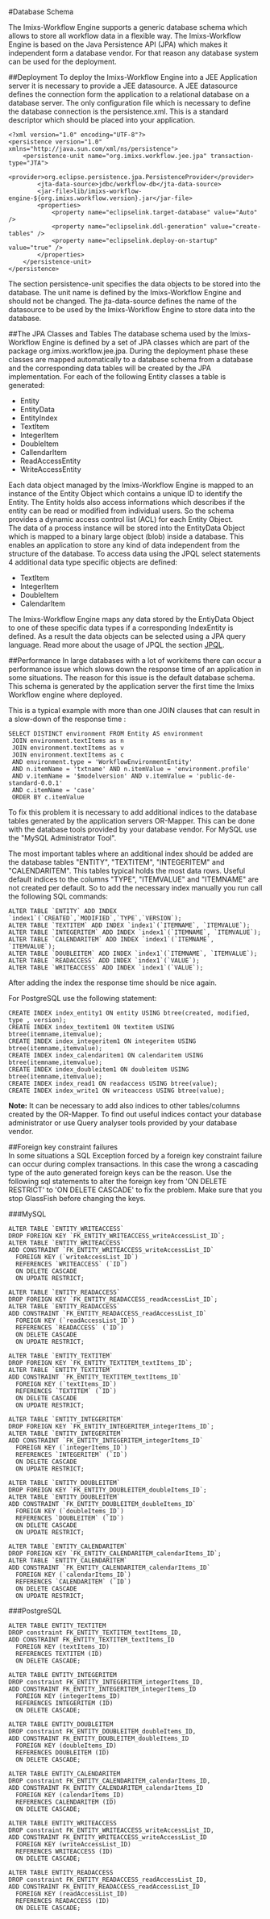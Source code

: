 #Database Schema

The Imixs-Workflow Engine supports a generic database schema which allows to store all workflow data in a flexible way. The Imixs-Workflow Engine is based on the Java Persistence API (JPA) which makes it independent form a database vendor. For that reason any database system can be used for the deployment.
 
##Deployment
To deploy the Imixs-Workflow Engine into a JEE Application server it is necessary to provide  a JEE datasource. A JEE datasource defines the connection form the application to a relational database on a database server. The only configuration file which is necessary to define the database connection is the persistence.xml. This is a standard descriptor which should be placed into your application.
 
	<?xml version="1.0" encoding="UTF-8"?>
	<persistence version="1.0" xmlns="http://java.sun.com/xml/ns/persistence">
		<persistence-unit name="org.imixs.workflow.jee.jpa" transaction-type="JTA">	
			<provider>org.eclipse.persistence.jpa.PersistenceProvider</provider>	
			<jta-data-source>jdbc/workflow-db</jta-data-source>
			<jar-file>lib/imixs-workflow-engine-${org.imixs.workflow.version}.jar</jar-file>
			<properties>
				<property name="eclipselink.target-database" value="Auto" />
				<property name="eclipselink.ddl-generation" value="create-tables" />
				<property name="eclipselink.deploy-on-startup" value="true" />
			</properties>				
		</persistence-unit>
	</persistence>
 
The section persistence-unit specifies the data objects to be stored into the database. The unit name is defined by the Imixs-Workflow Engine and should not be changed. The jta-data-source defines the name of the datasource to be used by the Imixs-Workflow Engine to store data into the database.
 
##The JPA Classes and Tables
The database schema used by the Imixs-Workflow Engine is defined by a set of JPA classes which are part of the package org.imixs.workflow.jee.jpa. During the deployment phase these classes are mapped automatically to a database schema from a database and the corresponding data tables will be created by the JPA implementation. For each of the following Entity classes a table is generated:
 
 
   * Entity
   * EntityData
   * EntityIndex
   * TextItem
   * IntegerItem
   * DoubleItem
   * CallendarItem
   * ReadAccessEntity
   * WriteAccessEntity
 
Each data object managed by the Imixs-Workflow Engine is mapped to an instance of the Entity Object which contains a unique ID to identify the Entity. The Entity holds also access informations which describes if the entity can be read or modified from individual users. So the schema provides a dynamic access control list (ACL) for each Entity Object.  
The data of a process instance will be stored into the EntityData Object which is mapped to a binary large object (blob) inside a database. This enables an application to store any kind of data independent from the structure of the database. To access data using the JPQL select statements 4 additional data type specific objects are defined:
  
  * TextItem
  * IntegerItem
  * DoubleItem
  * CalendarItem
  
The Imixs-Workflow Engine maps any data stored by the EntiyData Object to one of these specific data types if a corresponding IndexEntity is defined. As a result the data objects can be selected using a JPA query language. Read more about the usage of JPQL the section [JPQL](../engine/queries.html).
  
  

##Performance
In large databases with a lot of workitems there can occur a performance issue which  slows down the response time of an application in some situations. The reason for this issue is the default database schema. This schema is generated by the application server the first time the Imixs Workflow engine where deployed. 
 
This is a typical example with more than one JOIN clauses that can result in a slow-down of the response time :

	SELECT DISTINCT environment FROM Entity AS environment
	 JOIN environment.textItems as n 
	 JOIN environment.textItems as v
	 JOIN environment.textItems as c
	 AND environment.type = 'WorkflowEnvironmentEntity'
	 AND n.itemName = 'txtname' AND n.itemValue = 'environment.profile'
	 AND v.itemName = '$modelversion' AND v.itemValue = 'public-de-standard-0.0.1'
	 AND c.itemName = 'case'
	 ORDER BY c.itemValue 


To fix this problem it is necessary to add additional indices to the database tables generated by the  application servers OR-Mapper. This can be done with the database tools provided by your database vendor. For MySQL use the "MySQL Administrator Tool".
 
The most important tables where an additional index should be added are the database tables
 "ENTITY", "TEXTITEM", "INTEGERITEM" and "CALENDARITEM". This tables typical holds the most data rows. Useful default indices to the columns "TYPE", "ITEMVALUE" and "ITEMNAME"
 are not created per default.  So to add the necessary index manually you run call the following SQL commands: 
 
	ALTER TABLE `ENTITY` ADD INDEX `index1`(`CREATED`,`MODIFIED`,`TYPE`,`VERSION`);
	ALTER TABLE `TEXTITEM` ADD INDEX `index1`(`ITEMNAME`, `ITEMVALUE`);
	ALTER TABLE `INTEGERITEM` ADD INDEX `index1`(`ITEMNAME`, `ITEMVALUE`);
	ALTER TABLE `CALENDARITEM` ADD INDEX `index1`(`ITEMNAME`, `ITEMVALUE`);
	ALTER TABLE `DOUBLEITEM` ADD INDEX `index1`(`ITEMNAME`, `ITEMVALUE`);
	ALTER TABLE `READACCESS` ADD INDEX `index1`(`VALUE`);
	ALTER TABLE `WRITEACCESS` ADD INDEX `index1`(`VALUE`);

After adding the index the response time should be nice again.

For PostgreSQL use the following statement:

	CREATE INDEX index_entity1 ON entity USING btree(created, modified, type , version);
	CREATE INDEX index_textitem1 ON textitem USING btree(itemname,itemvalue);
	CREATE INDEX index_integeritem1 ON integeritem USING btree(itemname,itemvalue);
	CREATE INDEX index_calendaritem1 ON calendaritem USING btree(itemname,itemvalue);
	CREATE INDEX index_doubleitem1 ON doubleitem USING btree(itemname,itemvalue);
	CREATE INDEX index_read1 ON readaccess USING btree(value);
	CREATE INDEX index_write1 ON writeaccess USING btree(value);
 
  
<strong>Note:</strong> It can be necessary to add also indices to other tables/columns created by the OR-Mapper. To find out useful indices contact your database administrator or use Query analyser tools provided by your database vendor.
         
         
##Foreign key constraint failures  
In some situations a SQL Exception forced by a foreign key constraint failure can occur
during complex transactions. In this case the wrong a cascading type of the auto generated
 foreign keys can be the reason.  Use the following sql statements to alter the foreign key from 'ON DELETE RESTRICT' to  'ON DELETE CASCADE' to fix the problem. Make sure that you stop GlassFish before changing the keys.
 
###MySQL
 
	ALTER TABLE `ENTITY_WRITEACCESS` 
	DROP FOREIGN KEY `FK_ENTITY_WRITEACCESS_writeAccessList_ID`;
	ALTER TABLE `ENTITY_WRITEACCESS` 
	ADD CONSTRAINT `FK_ENTITY_WRITEACCESS_writeAccessList_ID`
	  FOREIGN KEY (`writeAccessList_ID`)
	  REFERENCES `WRITEACCESS` (`ID`)
	  ON DELETE CASCADE
	  ON UPDATE RESTRICT;
	  
	ALTER TABLE `ENTITY_READACCESS` 
	DROP FOREIGN KEY `FK_ENTITY_READACCESS_readAccessList_ID`;
	ALTER TABLE `ENTITY_READACCESS` 
	ADD CONSTRAINT `FK_ENTITY_READACCESS_readAccessList_ID`
	  FOREIGN KEY (`readAccessList_ID`)
	  REFERENCES `READACCESS` (`ID`)
	  ON DELETE CASCADE
	  ON UPDATE RESTRICT;
	
	ALTER TABLE `ENTITY_TEXTITEM` 
	DROP FOREIGN KEY `FK_ENTITY_TEXTITEM_textItems_ID`;
	ALTER TABLE `ENTITY_TEXTITEM` 
	ADD CONSTRAINT `FK_ENTITY_TEXTITEM_textItems_ID`
	  FOREIGN KEY (`textItems_ID`)
	  REFERENCES `TEXTITEM` (`ID`)
	  ON DELETE CASCADE
	  ON UPDATE RESTRICT; 
	  
	ALTER TABLE `ENTITY_INTEGERITEM` 
	DROP FOREIGN KEY `FK_ENTITY_INTEGERITEM_integerItems_ID`;
	ALTER TABLE `ENTITY_INTEGERITEM` 
	ADD CONSTRAINT `FK_ENTITY_INTEGERITEM_integerItems_ID`
	  FOREIGN KEY (`integerItems_ID`)
	  REFERENCES `INTEGERITEM` (`ID`)
	  ON DELETE CASCADE
	  ON UPDATE RESTRICT; 
	  
	ALTER TABLE `ENTITY_DOUBLEITEM` 
	DROP FOREIGN KEY `FK_ENTITY_DOUBLEITEM_doubleItems_ID`;
	ALTER TABLE `ENTITY_DOUBLEITEM` 
	ADD CONSTRAINT `FK_ENTITY_DOUBLEITEM_doubleItems_ID`
	  FOREIGN KEY (`doubleItems_ID`)
	  REFERENCES `DOUBLEITEM` (`ID`)
	  ON DELETE CASCADE
	  ON UPDATE RESTRICT; 
	  
	ALTER TABLE `ENTITY_CALENDARITEM` 
	DROP FOREIGN KEY `FK_ENTITY_CALENDARITEM_calendarItems_ID`;
	ALTER TABLE `ENTITY_CALENDARITEM` 
	ADD CONSTRAINT `FK_ENTITY_CALENDARITEM_calendarItems_ID`
	  FOREIGN KEY (`calendarItems_ID`)
	  REFERENCES `CALENDARITEM` (`ID`)
	  ON DELETE CASCADE
	  ON UPDATE RESTRICT; 

###PostgreSQL
 
	ALTER TABLE ENTITY_TEXTITEM
	DROP constraint FK_ENTITY_TEXTITEM_textItems_ID,
	ADD CONSTRAINT FK_ENTITY_TEXTITEM_textItems_ID
	  FOREIGN KEY (textItems_ID)
	  REFERENCES TEXTITEM (ID)
	  ON DELETE CASCADE; 
	
	ALTER TABLE ENTITY_INTEGERITEM
	DROP constraint FK_ENTITY_INTEGERITEM_integerItems_ID,
	ADD CONSTRAINT FK_ENTITY_INTEGERITEM_integerItems_ID
	  FOREIGN KEY (integerItems_ID)
	  REFERENCES INTEGERITEM (ID)
	  ON DELETE CASCADE;
	
	ALTER TABLE ENTITY_DOUBLEITEM
	DROP constraint FK_ENTITY_DOUBLEITEM_doubleItems_ID,
	ADD CONSTRAINT FK_ENTITY_DOUBLEITEM_doubleItems_ID
	  FOREIGN KEY (doubleItems_ID)
	  REFERENCES DOUBLEITEM (ID)
	  ON DELETE CASCADE;
	
	ALTER TABLE ENTITY_CALENDARITEM
	DROP constraint FK_ENTITY_CALENDARITEM_calendarItems_ID,
	ADD CONSTRAINT FK_ENTITY_CALENDARITEM_calendarItems_ID
	  FOREIGN KEY (calendarItems_ID)
	  REFERENCES CALENDARITEM (ID)
	  ON DELETE CASCADE;
	
	ALTER TABLE ENTITY_WRITEACCESS
	DROP constraint FK_ENTITY_WRITEACCESS_writeAccessList_ID,
	ADD CONSTRAINT FK_ENTITY_WRITEACCESS_writeAccessList_ID
	  FOREIGN KEY (writeAccessList_ID)
	  REFERENCES WRITEACCESS (ID)
	  ON DELETE CASCADE;
	
	ALTER TABLE ENTITY_READACCESS
	DROP constraint FK_ENTITY_READACCESS_readAccessList_ID,
	ADD CONSTRAINT FK_ENTITY_READACCESS_readAccessList_ID
	  FOREIGN KEY (readAccessList_ID)
	  REFERENCES READACCESS (ID)
	  ON DELETE CASCADE;



